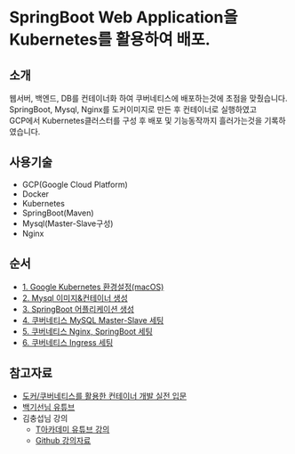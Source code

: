 # SpringBoot Web Application을 Kubernetes를 활용하여 배포.

## 소개

웹서버, 백엔드, DB를 컨테이너화 하여 쿠버네티스에 배포하는것에 초점을 맞췄습니다.  
SpringBoot, Mysql, Nginx를 도커이미지로 만든 후 컨테이너로 실행하였고  
GCP에서 Kubernetes클러스터를 구성 후 배포 및 기능동작까지 흘러가는것을 기록하였습니다.

## 사용기술

- GCP(Google Cloud Platform)
- Docker
- Kubernetes
- SpringBoot(Maven)
- Mysql(Master-Slave구성)
- Nginx

## 순서
- [1. Google Kubernetes 환경설정(macOS)](./guide/guide01.md)
- [2. Mysql 이미지&컨테이너 생성](./guide/guide02.md)
- [3. SpringBoot 어플리케이션 생성](./guide/guide03.md)
- [4. 쿠버네티스 MySQL Master-Slave 세팅](./guide/guide04.md)
- [5. 쿠버네티스 Nginx, SpringBoot 세팅](./guide/guide05.md)
- [6. 쿠버네티스 Ingress 세팅](./guide/guide06.md)

## 참고자료

- [도커/쿠버네티스를 활용한 컨테이너 개발 실전 입문](https://wikibook.co.kr/docker-kubernetes/)
- [백기선님 유튜브](https://www.youtube.com/watch?v=9tW0QSsrhwc&list=PLfI752FpVCS84hxOeCyI4SBPUwt4Itd0T)
- 김충섭님 강의
  - [T아카데미 유튜브 강의](https://www.youtube.com/watch?v=WxzWXqTNdlw&list=PL9mhQYIlKEhdTu31zyb_QelQMaqFGgASA)
  - [Github 강의자료](https://github.com/subicura/workshop-k8s-basic)
